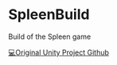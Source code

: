 # SpleenBuild
Build of the Spleen game

[💻Original Unity Project Github](https://github.com/CodreaCodrin/SpleenAt)
